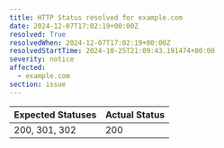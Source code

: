 ```yaml
---
title: HTTP Status resolved for example.com
date: 2024-12-07T17:02:19+00:00Z
resolved: True
resolvedWhen: 2024-12-07T17:02:19+00:00Z
resolvedStartTime: 2024-10-25T21:09:43.191474+00:00
severity: notice
affected:
  - example.com
section: issue
---
```


| Expected Statuses | Actual Status  |
|-------------------|----------------|
| 200, 301, 302 | 200 |
